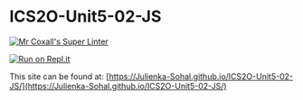 # ICS2O-Unit5-02-JS

[![Mr Coxall's Super Linter](https://github.com/Julienka-Sohal/ICS2O-Unit5-02-JS/workflows/Mr%20Coxall's%20Super%20Linter/badge.svg)](https://github.com/Julienka-Sohal/ICS2O-Unit5-02-JS/actions/)

[![Run on Repl.it](https://repl.it/badge/github/Julienka-Sohal/ICS2O-Unit5-02-JS)](https://repl.it/github/Julienka-Sohal/ICS2O-Unit5-02-JS)

This site can be found at: [https://Julienka-Sohal.github.io/ICS2O-Unit5-02-JS/](https://Julienka-Sohal.github.io/ICS2O-Unit5-02-JS/)
